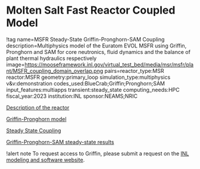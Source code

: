# Molten Salt Fast Reactor Coupled Model

!tag name=MSFR Steady-State Griffin-Pronghorn-SAM Coupling
     description=Multiphysics model of the Euratom EVOL MSFR using Griffin, Pronghorn and SAM for core neutronics, fluid dynamics and the balance of plant thermal hydraulics respectively
     image=https://mooseframework.inl.gov/virtual_test_bed/media/msr/msfr/plant/MSFR_coupling_domain_overlap.png
     pairs=reactor_type:MSR
           reactor:MSFR
           geometry:primary_loop
           simulation_type:multiphysics
           v&v:demonstration
           codes_used:BlueCrab;Griffin;Pronghorn;SAM
           input_features:multiapps
           transient:steady_state
           computing_needs:HPC
           fiscal_year:2023
           institution:INL
           sponsor:NEAMS;NRIC

[Description of the reactor](msfr/reactor_description.md)

[Griffin-Pronghorn model](msfr/griffin_pgh_model.md)

[Steady State Coupling](msfr/plant/steady_state_coupling.md)

[Griffin-Pronghorn-SAM steady-state results](msfr/plant/griffin_pgh_SAM_steady_results.md)



!alert note
To request access to Griffin, please submit a request on the
[INL modeling and software website](https://modsimcode.inl.gov/SitePages/Home.aspx).
